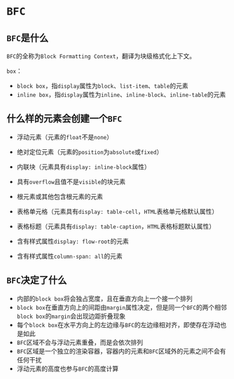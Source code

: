 # `BFC`

## `BFC`是什么

`BFC`的全称为`Block Formatting Context`，翻译为块级格式化上下文。

`box`：

- `block box`，指`display`属性为`block`、`list-item`、`table`的元素
- `inline box`，指`display`属性为`inline`、`inline-block`、`inline-table`的元素

## 什么样的元素会创建一个`BFC`

- 浮动元素（元素的`float`不是`none`）
- 绝对定位元素（元素的`position`为`absolute`或`fixed`）

- 内联块（元素具有`display: inline-block`属性）
- 具有`overflow`且值不是`visible`的块元素
- 根元素或其他包含根元素的元素
- 表格单元格（元素具有`display: table-cell`，`HTML`表格单元格默认属性）
- 表格标题（元素具有`display: table-caption`，`HTML`表格标题默认属性）
- 含有样式属性`display: flow-root`的元素
- 含有样式属性`column-span: all`的元素

## `BFC`决定了什么

- 内部的`block box`将会独占宽度，且在垂直方向上一个接一个排列
- `block box`在垂直方向上的间距由`margin`属性决定，但是同一个`BFC`的两个相邻`block box`的`margin`会出现边距折叠现象
- 每个`block box`在水平方向上的左边缘与`BFC`的左边缘相对齐，即使存在浮动也是如此
- `BFC`区域不会与浮动元素重叠，而是会依次排列
- `BFC`区域是一个独立的渲染容器，容器内的元素和`BFC`区域外的元素之间不会有任何干扰
- 浮动元素的高度也参与`BFC`的高度计算

